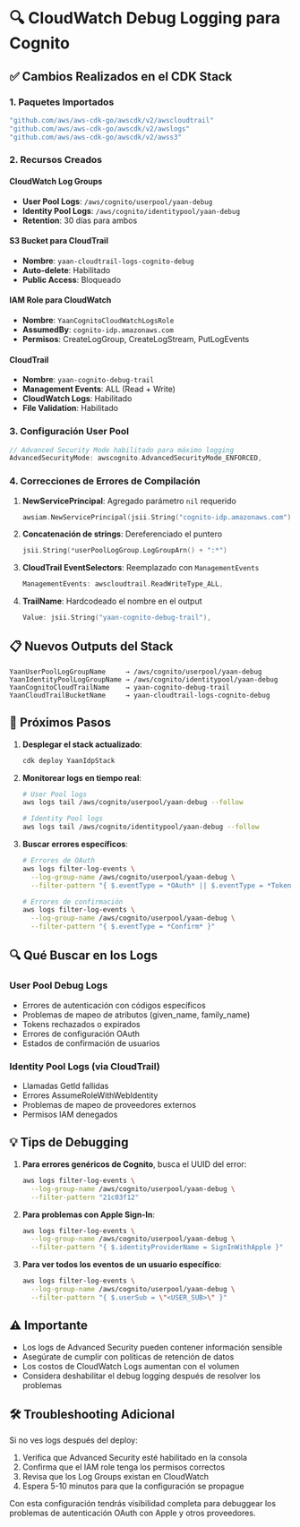# 🔍 CloudWatch Debug Logging para Cognito

## ✅ **Cambios Realizados en el CDK Stack**

### **1. Paquetes Importados**
```go
"github.com/aws/aws-cdk-go/awscdk/v2/awscloudtrail"
"github.com/aws/aws-cdk-go/awscdk/v2/awslogs"
"github.com/aws/aws-cdk-go/awscdk/v2/awss3"
```

### **2. Recursos Creados**

#### **CloudWatch Log Groups**
- **User Pool Logs**: `/aws/cognito/userpool/yaan-debug`
- **Identity Pool Logs**: `/aws/cognito/identitypool/yaan-debug`
- **Retention**: 30 días para ambos

#### **S3 Bucket para CloudTrail**
- **Nombre**: `yaan-cloudtrail-logs-cognito-debug`
- **Auto-delete**: Habilitado
- **Public Access**: Bloqueado

#### **IAM Role para CloudWatch**
- **Nombre**: `YaanCognitoCloudWatchLogsRole`
- **AssumedBy**: `cognito-idp.amazonaws.com`
- **Permisos**: CreateLogGroup, CreateLogStream, PutLogEvents

#### **CloudTrail**
- **Nombre**: `yaan-cognito-debug-trail`
- **Management Events**: ALL (Read + Write)
- **CloudWatch Logs**: Habilitado
- **File Validation**: Habilitado

### **3. Configuración User Pool**
```go
// Advanced Security Mode habilitado para máximo logging
AdvancedSecurityMode: awscognito.AdvancedSecurityMode_ENFORCED,
```

### **4. Correcciones de Errores de Compilación**

1. **NewServicePrincipal**: Agregado parámetro `nil` requerido
   ```go
   awsiam.NewServicePrincipal(jsii.String("cognito-idp.amazonaws.com"), nil)
   ```

2. **Concatenación de strings**: Dereferenciado el puntero
   ```go
   jsii.String(*userPoolLogGroup.LogGroupArn() + ":*")
   ```

3. **CloudTrail EventSelectors**: Reemplazado con `ManagementEvents`
   ```go
   ManagementEvents: awscloudtrail.ReadWriteType_ALL,
   ```

4. **TrailName**: Hardcodeado el nombre en el output
   ```go
   Value: jsii.String("yaan-cognito-debug-trail"),
   ```

## 📋 **Nuevos Outputs del Stack**

```
YaanUserPoolLogGroupName     → /aws/cognito/userpool/yaan-debug
YaanIdentityPoolLogGroupName → /aws/cognito/identitypool/yaan-debug  
YaanCognitoCloudTrailName    → yaan-cognito-debug-trail
YaanCloudTrailBucketName     → yaan-cloudtrail-logs-cognito-debug
```

## 🚀 **Próximos Pasos**

1. **Desplegar el stack actualizado**:
   ```bash
   cdk deploy YaanIdpStack
   ```

2. **Monitorear logs en tiempo real**:
   ```bash
   # User Pool logs
   aws logs tail /aws/cognito/userpool/yaan-debug --follow
   
   # Identity Pool logs
   aws logs tail /aws/cognito/identitypool/yaan-debug --follow
   ```

3. **Buscar errores específicos**:
   ```bash
   # Errores de OAuth
   aws logs filter-log-events \
     --log-group-name /aws/cognito/userpool/yaan-debug \
     --filter-pattern "{ $.eventType = *OAuth* || $.eventType = *Token* }"
   
   # Errores de confirmación
   aws logs filter-log-events \
     --log-group-name /aws/cognito/userpool/yaan-debug \
     --filter-pattern "{ $.eventType = *Confirm* }"
   ```

## 🔍 **Qué Buscar en los Logs**

### **User Pool Debug Logs**
- Errores de autenticación con códigos específicos
- Problemas de mapeo de atributos (given_name, family_name)
- Tokens rechazados o expirados
- Errores de configuración OAuth
- Estados de confirmación de usuarios

### **Identity Pool Logs (via CloudTrail)**
- Llamadas GetId fallidas
- Errores AssumeRoleWithWebIdentity
- Problemas de mapeo de proveedores externos
- Permisos IAM denegados

## 💡 **Tips de Debugging**

1. **Para errores genéricos de Cognito**, busca el UUID del error:
   ```bash
   aws logs filter-log-events \
     --log-group-name /aws/cognito/userpool/yaan-debug \
     --filter-pattern "21c03f12"
   ```

2. **Para problemas con Apple Sign-In**:
   ```bash
   aws logs filter-log-events \
     --log-group-name /aws/cognito/userpool/yaan-debug \
     --filter-pattern "{ $.identityProviderName = SignInWithApple }"
   ```

3. **Para ver todos los eventos de un usuario específico**:
   ```bash
   aws logs filter-log-events \
     --log-group-name /aws/cognito/userpool/yaan-debug \
     --filter-pattern "{ $.userSub = \"<USER_SUB>\" }"
   ```

## ⚠️ **Importante**

- Los logs de Advanced Security pueden contener información sensible
- Asegúrate de cumplir con políticas de retención de datos
- Los costos de CloudWatch Logs aumentan con el volumen
- Considera deshabilitar el debug logging después de resolver los problemas

## 🛠️ **Troubleshooting Adicional**

Si no ves logs después del deploy:

1. Verifica que Advanced Security esté habilitado en la consola
2. Confirma que el IAM role tenga los permisos correctos
3. Revisa que los Log Groups existan en CloudWatch
4. Espera 5-10 minutos para que la configuración se propague

Con esta configuración tendrás visibilidad completa para debuggear los problemas de autenticación OAuth con Apple y otros proveedores.